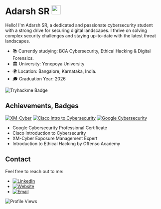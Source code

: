 # Adarsh SR  <img src="https://github.com/TheDudeThatCode/TheDudeThatCode/blob/master/Assets/Hi.gif" width="29px">

Hello! I'm Adarsh SR, a dedicated and passionate cybersecurity student with a strong drive for securing digital landscapes. I thrive on solving complex security challenges and staying up-to-date with the latest threat landscapes.

- 📚 Currently studying: BCA Cybersecurity, Ethical Hacking & Digital Forensics.
- 🏛️ University: Yenepoya University
- 🌍 Location: Bangalore, Karnataka, India.
- 🎓 Graduation Year: 2026

![Tryhackme Badge](https://github.com/Adarsh-S-R/Adarsh-S-R/assets/132756350/437fb6a2-76ad-4044-ad69-6e57a4b3d584)

## Achievements, Badges

<!--START_SECTION:badges-->
[![XM-Cyber](https://images.credly.com/size/110x110/images/40d181b7-80c6-415d-b8e1-b48bbce7be56/image.png)](https://www.credly.com/badges/d723afb3-a045-4f3a-be3c-dd67c5bff126/public_url)
[![Cisco Intro to Cybersecurity](https://images.credly.com/size/110x110/images/af8c6b4e-fc31-47c4-8dcb-eb7a2065dc5b/I2CS__1_.png)](https://www.credly.com/badges/8e17e972-6309-4d5e-8dbc-9590323b18da/public_url)
[![Google Cybersecurity](https://images.credly.com/size/110x110/images/0bf0f2da-a699-4c82-82e2-56dcf1f2e1c7/image.png)](https://www.credly.com/badges/a94478f7-c91c-47b6-8756-ed7e1b77baf8/public_url "Google Cybersecurity Professional Certificate")
<!--END_SECTION:badges--> 

- Google Cybersecurity Professional Certificate
- Cisco Introduction to Cybersecurity
- XM-Cyber Exposure Management Expert
- Introduction to Ethical Hacking by Offenso Academy

## Contact

Feel free to reach out to me:

- [![LinkedIn](https://img.shields.io/badge/LinkedIn-Adarsh%20SR-blue?style=flat&logo=linkedin)](https://www.linkedin.com/in/adarsh-sr/)
- [![Website](https://img.shields.io/badge/Website-AdarshSR.carrd.co-green?style=flat&logo=website)](https://adarshsr.carrd.co/)
- [![Email](https://img.shields.io/badge/Email-aderse246%40gmail.com-red?style=flat&logo=gmail)](mailto:aderse246@gmail.com)



![Profile Views](https://komarev.com/ghpvc/?username=Adarsh-S-R&color=blue)
